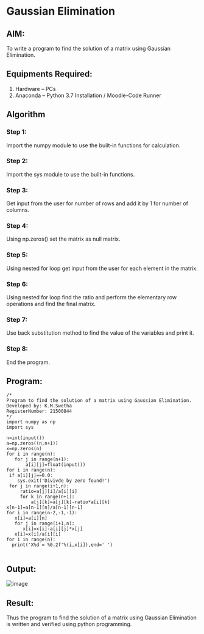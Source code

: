 # Gaussian Elimination

## AIM:
To write a program to find the solution of a matrix using Gaussian Elimination.

## Equipments Required:
1. Hardware – PCs
2. Anaconda – Python 3.7 Installation / Moodle-Code Runner

## Algorithm
### Step 1:
Import the numpy module to use the built-in functions for calculation.

### Step 2:
Import the sys module to use the built-in functions.

### Step 3:
Get input from the user for number of rows and add it by 1 for number of columns.

### Step 4:
Using np.zeros() set the matrix as null matrix.

### Step 5:
Using nested for loop get input from the user for each element in the matrix.

### Step 6:
Using nested for loop find the ratio and perform the elementary row operations and find the final matrix.

### Step 7:
Use back substitution method to find the value of the variables and print it.

### Step 8:
End the program.

## Program:
```
/*
Program to find the solution of a matrix using Gaussian Elimination.
Developed by: K.M.Swetha 
RegisterNumber: 21500844 
*/
import numpy as np
import sys

n=int(input())
a=np.zeros((n,n+1))
x=np.zeros(n)
for i in range(n):
   for j in range(n+1):
       a[i][j]=float(input())
for i in range(n):
 if a[i][j]==0.0:
    sys.exit('Divivde by zero found!')
 for j in range(i+1,n):
     ratio=a[j][i]/a[i][i]
     for k in range(n+1):
         a[j][k]=a[j][k]-ratio*a[i][k]
x[n-1]=a[n-1][n]/a[n-1][n-1]
for i in range(n-2,-1,-1):
   x[i]=a[i][n]
   for j in range(i+1,n):
      x[i]=x[i]-a[i][j]*x[j]
   x[i]=x[i]/a[i][i]
for i in range(n):
  print('X%d = %0.2f'%(i,x[i]),end=' ')


```

## Output:
![image](https://user-images.githubusercontent.com/94228215/148724546-fbf7c615-2ce1-4dc5-a5fa-83b2db6ee44d.png)



## Result:
Thus the program to find the solution of a matrix using Gaussian Elimination is written and verified using python programming.

